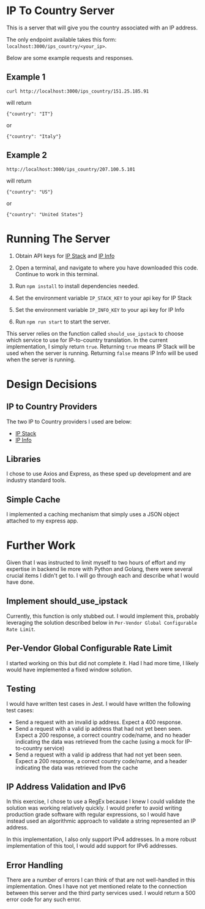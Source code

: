 # IP To Country Server

This is a server that will give you the country associated with an IP address.

The only endpoint available takes this form: `localhost:3000/ips_country/<your_ip>`.

Below are some example requests and responses.

## Example 1

```
curl http://localhost:3000/ips_country/151.25.185.91
```

will return

```
{"country": "IT"}
```

or

```
{"country": "Italy"}
```

## Example 2

```
http://localhost:3000/ips_country/207.100.5.101
```

will return

```
{"country": "US"}
```

or

```
{"country": "United States"}
```

# Running The Server

1. Obtain API keys for [IP Stack](https://ipstack.com/) and [IP Info](https://ipinfo.io/)

2. Open a terminal, and navigate to where you have downloaded this code. Continue to work in this terminal.

3. Run `npm install` to install dependencies needed.

4. Set the environment variable `IP_STACK_KEY` to your api key for IP Stack

5. Set the environment variable `IP_INFO_KEY` to your api key for IP Info

6. Run `npm run start` to start the server.

This server relies on the function called `should_use_ipstack` to choose which service to use for IP-to-country translation. In the current implementation, I simply return `true`. Returning `true` means IP Stack will be used when the server is running. Returning `false` means IP Info will be used when the server is running.

# Design Decisions

## IP to Country Providers

The two IP to Country providers I used are below:

- [IP Stack](https://ipstack.com/)
- [IP Info](https://ipinfo.io/)

## Libraries

I chose to use Axios and Express, as these sped up development and are industry standard tools.

## Simple Cache

I implemented a caching mechanism that simply uses a JSON object attached to my express app.

# Further Work

Given that I was instructed to limit myself to two hours of effort and my expertise in backend lie more with Python and Golang, there were several crucial items I didn't get to. I will go through each and describe what I would have done.

## Implement should_use_ipstack

Currently, this function is only stubbed out. I would implement this, probably leveraging the solution described below in `Per-Vendor Global Configurable Rate Limit`.

## Per-Vendor Global Configurable Rate Limit

I started working on this but did not complete it. Had I had more time, I likely would have implemented a fixed window solution.

## Testing

I would have written test cases in Jest. I would have written the following test cases:

- Send a request with an invalid ip address. Expect a 400 response.
- Send a request with a valid ip address that had not yet been seen. Expect a 200 response, a correct country code/name, and no header indicating the data was retrieved from the cache (using a mock for IP-to-country service)
- Send a request with a valid ip address that had not yet been seen. Expect a 200 response, a correct country code/name, and a header indicating the data was retrieved from the cache

## IP Address Validation and IPv6

In this exercise, I chose to use a RegEx because I knew I could validate the solution was working relatively quickly. I would prefer to avoid writing production grade software with regular expressions, so I would have instead used an algorithmic approach to validate a string represented an IP address.

In this implementation, I also only support IPv4 addresses. In a more robust implementation of this tool, I would add support for IPv6 addresses.

## Error Handling

There are a number of errors I can think of that are not well-handled in this implementation. Ones I have not yet mentioned relate to the connection between this server and the third party services used. I would return a 500 error code for any such error.
